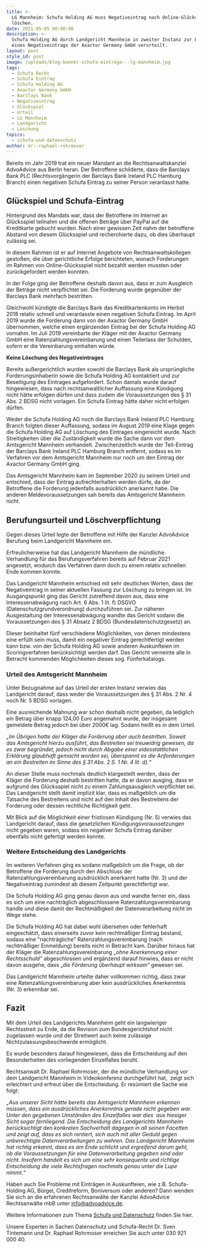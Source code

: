 ```yaml
---
title: >-
  LG Mannheim: Schufa Holding AG muss Negativeintrag nach Online-Glückspiel
  löschen.
date: 2021-05-05 00:00:00
description: >-
  Schufa Holding AG durch Landgericht Mannheim in zweiter Instanz zur Löschung
  eines Negativeintrags der Axactor Germany GmbH verurteilt.
layout: post
style_id: post
image: /uploads/blog-banner-schufa-einträge---lg-mannheim.jpg
tags:
  - Schufa Recht
  - Schufa Eintrag
  - Schufa Holding AG
  - Axactor Germany GmbH
  - Barclays Bank
  - Negativeintrag
  - Glückspiel
  - Urteil
  - LG Mannheim
  - Landgericht
  - Löschung
topics:
  - schufa-und-datenschutz
author: dr--raphael-rohrmoser
---
```

Bereits im Jahr 2019 trat ein neuer Mandant an die Rechtsanwaltskanzlei AdvoAdvice aus Berlin heran. Der Betroffene schilderte, dass die Barclays Bank PLC (Rechtsvorgängerin der Barclays Bank Ireland PLC Hamburg Branch) einen negativen Schufa Eintrag zu seiner Person veranlasst hatte.

## **Glückspiel und Schufa-Eintrag**

Hintergrund des Mandats war, dass der Betroffene im Internet an Glücksspiel teilnahm und die offenen Beträge über PayPal auf die Kreditkarte gebucht wurden. Nach einer gewissen Zeit nahm der betroffene Abstand von diesem Glücksspiel und recherchierte dazu, ob dies überhaupt zulässig sei.

In diesem Rahmen ist er auf Internet Angebote von Rechtsanwaltskollegen gestoßen, die über gerichtliche Erfolge berichteten, wonach Forderungen im Rahmen von Online-Glücksspiel nicht bezahlt werden mussten oder zurückgefordert werden konnten.

In der Folge ging der Betroffene deshalb davon aus, dass er zum Ausgleich der Beträge nicht verpflichtet sei. Die Forderung wurde gegenüber der Barclays Bank mehrfach bestritten.

Gleichwohl kündigte die Barclays Bank das Kreditkartenkonto im Herbst 2018 relativ schnell und veranlasste einen negativen Schufa Eintrag. Im April 2019 wurde die Forderung dann von der Axactor Germany GmbH übernommen, welche einen ergänzenden Eintrag bei der Schufa Holding AG vornahm. Im Juli 2019 vereinbarte der Kläger mit der Axactor Germany GmbH eine Ratenzahlungsvereinbarung und einen Teilerlass der Schulden, sofern er die Vereinbarung einhalten würde.

**Keine Löschung des Negativeintrages** &nbsp;&nbsp;&nbsp;

Bereits außergerichtlich wurden sowohl die Barclays Bank als ursprüngliche Forderungsinhaberin sowie die Schufa Holding AG kontaktiert und zur Beseitigung des Eintrages aufgefordert. Schon damals wurde darauf hingewiesen, dass nach rechtsanwaltlicher Auffassung eine Kündigung nicht hätte erfolgen dürfen und dass zudem die Voraussetzungen des § 31 Abs. 2 BDSG nicht vorlagen. Ein Schufa Eintrag hätte daher nicht erfolgen dürfen.

Weder die Schufa Holding AG noch die Barclays Bank Ireland PLC Hamburg Branch folgten dieser Auffassung, sodass im August 2019 eine Klage gegen die Schufa Holding AG auf Löschung des Eintrages eingereicht wurde. Nach Streitigkeiten über die Zuständigkeit wurde die Sache dann vor dem Amtsgericht Mannheim verhandelt. Zwischenzeitlich wurde der Teil-Eintrag der Barclays Bank Ireland PLC Hamburg Branch entfernt, sodass es im Verfahren vor dem Amtsgericht Mannheim nur noch um den Eintrag der Axactor Germany GmbH ging.

Das Amtsgericht Mannheim kam im September 2020 zu seinem Urteil und entschied, dass der Eintrag aufrechterhalten werden dürfe, da der Betroffene die Forderung jedenfalls ausdrücklich anerkannt habe. Die anderen Meldevoraussetzungen sah bereits das Amtsgericht Mannheim nicht.

## **Berufungsurteil und Löschverpflichtung**

Gegen dieses Urteil legte der Betroffene mit Hilfe der Kanzlei AdvoAdvice Berufung beim Landgericht Mannheim ein.

Erfreulicherweise hat das Landgericht Mannheim die mündliche Verhandlung für das Berufungsverfahren bereits auf Februar 2021 angesetzt, wodurch das Verfahren dann doch zu einem relativ schnellen Ende kommen konnte.

Das Landgericht Mannheim entschied mit sehr deutlichen Worten, dass der Negativeintrag in seiner aktuellen Fassung zur Löschung zu bringen ist. Im Ausgangspunkt ging das Gericht zutreffend davon aus, dass eine Interessenabwägung nach Art. 6 Abs. 1 lit. f) DSGVO (Datenschutzgrundverordnung) durchzuführen sei. Zur näheren Ausgestaltung der Interessenabwägung wandte das Gericht sodann die Voraussetzungen des § 31 Absatz 2 BDSG (Bundesdatenschutzgesetz) an.

Dieser beinhaltet fünf verschiedene Möglichkeiten, von denen mindestens eine erfüllt sein muss, damit ein negativer Eintrag gerechtfertigt werden kann bzw. von der Schufa Holding AG sowie anderen Auskunfteien im Scoringverfahren berücksichtigt werden darf. Das Gericht verneinte alle in Betracht kommenden Möglichkeiten dieses sog. Fünferkatalogs.&nbsp;

### **Urteil des Amtsgericht Mannheim**

Unter Bezugnahme auf das Urteil der ersten Instanz verwies das Landgericht darauf, dass weder die Voraussetzungen des § 31 Abs. 2 Nr. 4 noch Nr. 5 BDSG vorlagen.

Eine ausreichende Mahnung war schon deshalb nicht gegeben, da lediglich ein Betrag über knapp 124,00 Euro angemahnt wurde, der insgesamt gemeldete Betrag jedoch bei über 2000€ lag. Sodann heißt es in dem Urteil.

*„Im Übrigen hatte der Kläger die Forderung aber auch bestritten. Soweit das Amtsgericht hierzu ausführt, das Bestreiten sei treuwidrig gewesen, da es zwar begründet, jedoch nicht durch Abgabe einer eidesstattlichen Erklärung glaubhaft gemacht worden sei, überspannt es die Anforderungen an ein Bestreiten im Sinne des § 31 Abs. 2 S. 1 Nr. 4 lit. d).“ &nbsp;*

An dieser Stelle muss nochmals deutlich klargestellt werden, dass der Kläger die Forderung deshalb bestritten hatte, da er davon ausging, dass er aufgrund des Glücksspiel nicht zu einem Zahlungsausgleich verpflichtet sei. Das Landgericht stellt damit implizit klar, dass es maßgeblich um die Tatsache des Bestreitens und nicht auf den Inhalt des Bestreitens der Forderung oder dessen rechtliche Richtigkeit geht.

Mit Blick auf die Möglichkeit einer fristlosen Kündigung (Nr. 5) verwies das Landgericht darauf, dass die gesetzlichen Kündigungsvoraussetzungen nicht gegeben waren, sodass ein negativer Schufa Eintrag darüber ebenfalls nicht gefertigt werden konnte.

### **Weitere Entscheidung des Landgerichts**

Im weiteren Verfahren ging es sodann maßgeblich um die Frage, ob der Betroffene die Forderung durch den Abschluss der Ratenzahlungsvereinbarung ausdrücklich anerkannt hatte (Nr. 3) und der Negativeintrag zumindest ab diesem Zeitpunkt gerechtfertigt war.

Die Schufa Holding AG ging genau davon aus und wandte ferner ein, dass es sich um eine nachträglich abgeschlossene Ratenzahlungsvereinbarung handle und diese damit der Rechtmäßigkeit der Datenverarbeitung nicht im Wege stehe.

Die Schufa Holding AG hat dabei wohl übersehen oder fehlerhaft eingeschätzt, dass einerseits zuvor kein rechtmäßiger Eintrag bestand, sodass eine "nachträgliche" Ratenzahlungsvereinbarung (nach rechtmäßiger Einmeldung) bereits nicht in Betracht kam. Darüber hinaus hat der Kläger die Ratenzahlungsvereinbarung *„ohne Anerkennung einer Rechtsschuld“* abgeschlossen und ergänzend darauf hinwies, dass er nicht davon ausgehe, dass „*die Förderung überhaupt wirksam“* gewesen sei.

Das Landgericht Mannheim urteilte daher vollkommen richtig, dass zwar eine Ratenzahlungsvereinbarung aber kein ausdrückliches Anerkenntnis (Nr. 3) erkennbar sei.

## **Fazit**

Mit dem Urteil des Landgerichts Mannheim geht ein langwieriger Rechtsstreit zu Ende, da die Revision zum Bundesgerichtshof nicht zugelassen wurde und der Streitwert auch keine zulässige Nichtzulassungsbeschwerde ermöglicht.

Es wurde besonders darauf hingewiesen, dass die Entscheidung auf den Besonderheiten des vorliegenden Einzelfalles beruht.

Rechtsanwalt Dr. Raphael Rohrmoser, der die mündliche Verhandlung vor dem Landgericht Mannheim in Videokonferenz durchgeführt hat,&nbsp; zeigt sich erleichtert und erfreut über die Entscheidung. Er resümiert die Sache wie folgt:

*„Aus unserer Sicht hätte bereits das Amtsgericht Mannheim erkennen müssen, dass ein ausdrückliches Anerkenntnis gerade nicht gegeben war. Unter den gegebenen Umständen des Einzelfalles war dies&nbsp; aus hiesiger Sicht sogar fernliegend. Die Entscheidung des Landgerichts Mannheim berücksichtigt den konkreten Sachverhalt dagegen in all seinen Facetten und zeigt auf, dass es sich rentiert, sich auch mit aller Geduld gegen unberechtigte Datenverarbeitungen zu wehren. Das Landgericht Mannheim hat richtig erkannt, dass es am Ende schlicht und ergreifend darum geht, ob die Voraussetzungen für eine Datenverarbeitung gegeben sind oder nicht. Insofern handelt es sich um eine sehr konsequente und richtige Entscheidung die viele Rechtsfragen nochmals genau unter die Lupe nimmt.“ &nbsp;*

Haben auch Sie Probleme mit Einträgen in Auskunfteien, wie z.B. Schufa-Holding AG, Bürgel, Creditreform, Boniversum oder anderen? Dann wenden Sie sich an die erfahrenen Rechtsanwälte der Kanzlei AdvoAdvice Rechtsanwälte mbB unter [info@advoadvice.de](mailto:info@advoadvice.de).

Weitere Informationen zum Thema [Schufa und Datenschutz](/themen/schufa-und-datenschutz/)&nbsp;finden Sie hier.&nbsp;

Unsere Experten in Sachen Datenschutz und Schufa-Recht Dr. Sven Tintemann und Dr. Raphael Rohrmoser erreichen Sie auch unter 030 921 000 40.